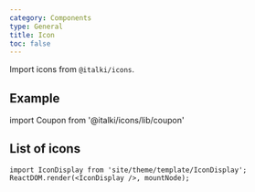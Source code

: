 ```yaml
---
category: Components
type: General
title: Icon
toc: false
---
```


Import icons from `@italki/icons`.

## Example

import Coupon from '@italki/icons/lib/coupon'

## List of icons

```__react
import IconDisplay from 'site/theme/template/IconDisplay';
ReactDOM.render(<IconDisplay />, mountNode);
```
